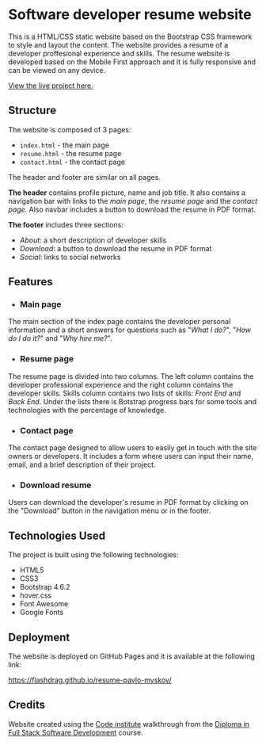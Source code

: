 # Software developer resume website
This is a HTML/CSS static website based on the Bootstrap CSS framework to style and layout the content.
The website provides a resume of a developer proffesional experience and skills. The resume website is developed based on the Mobile First approach and it is fully responsive and can be viewed on any device.

[View the live project here.](https://flashdrag.github.io/resume-pavlo-myskov/)

## Structure

The website is composed of 3 pages:
- `index.html` - the main page
- `resume.html` - the resume page
- `contact.html` - the contact page

The header and footer are similar on all pages.

**The header** contains profile picture, name and job title. It also contains a navigation bar with links to the _main page_, the _resume page_ and the _contact page_. Also navbar includes a button to download the resume in PDF format.

**The footer** includes three sections:
- _About_: a short description of developer skills
- _Download_: a button to download the resume in PDF format
- _Social_: links to social networks


## Features

- ### Main page
The main section of the index page contains the developer personal information and a short answers for questions such as  "_What I do?_", "_How do I do it?_" and "_Why hire me?_".

- ### Resume page
The resume page is divided into two columns. The left column contains the developer professional experience and the right column contains the developer skills.
Skills column contains two lists of skills: _Front End_ and _Back End_. Under the lists there is Botstrap progress bars for some tools and technologies with the percentage of knowledge.

- ### Contact page
The contact page designed to allow users to easily get in touch with the site owners or developers. It includes a form where users can input their name, email, and a brief description of their project.

- ### Download resume
Users can download the developer's resume in PDF format by clicking on the "Download" button in the navigation menu or in the footer.

## Technologies Used
The project is built using the following technologies:

- HTML5
- CSS3
- Bootstrap 4.6.2
- hover.css
- Font Awesome
- Google Fonts

## Deployment
The website is deployed on GitHub Pages and it is available at the following link:

https://flashdrag.github.io/resume-pavlo-myskov/

## Credits
Website created using the [Code institute](https://codeinstitute.net/) walkthrough from the [Diploma in Full Stack
Software Development](https://codeinstitute.net/full-stack-software-development-diploma/) course.

